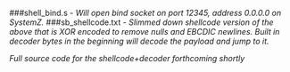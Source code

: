 ###shell_bind.s - 
*Will open bind socket on port 12345, address 0.0.0.0 on SystemZ.*
###sb_shellcode.txt - 
*Slimmed down shellcode version of the above that is XOR encoded to remove nulls and EBCDIC newlines.   Built in decoder bytes in the beginning will decode the payload and jump to it.*

*Full source code for the shellcode+decoder forthcoming shortly*
